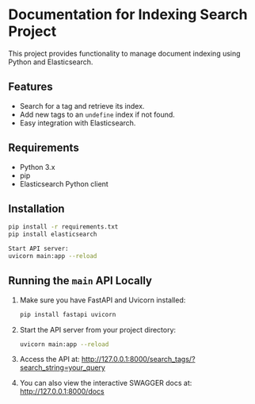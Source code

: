 # Documentation for Indexing Search Project

This project provides functionality to manage document indexing using Python and Elasticsearch.

## Features

- Search for a tag and retrieve its index.
- Add new tags to an `undefine` index if not found.
- Easy integration with Elasticsearch.

## Requirements

- Python 3.x
- pip
- Elasticsearch Python client



## Installation

```bash
pip install -r requirements.txt
pip install elasticsearch

Start API server:
uvicorn main:app --reload
```

## Running the `main` API Locally

1. Make sure you have FastAPI and Uvicorn installed:
   ```bash
   pip install fastapi uvicorn
   
2. Start the API server from your project directory:
   ```bash
   uvicorn main:app --reload
   
3. Access the API at:
http://127.0.0.1:8000/search_tags/?search_string=your_query


4. You can also view the interactive SWAGGER docs at:
http://127.0.0.1:8000/docs